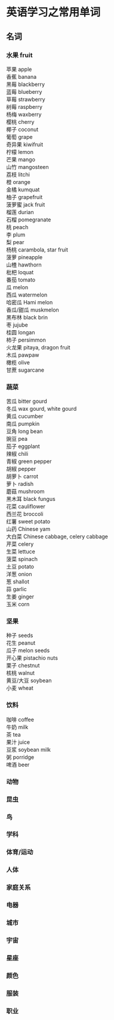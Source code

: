 # 英语学习之常用单词

## 名词
### 水果 fruit
苹果 apple  
香蕉 banana  
黑莓 blackberry  
蓝莓 blueberry  
草莓 strawberry  
树莓 raspberry  
杨梅 waxberry  
樱桃 cherry  
椰子 coconut  
葡萄 grape  
奇异果 kiwifruit  
柠檬 lemon  
芒果 mango  
山竹 mangosteen  
荔枝 litchi  
橙 orange  
金橘 kumquat  
柚子 grapefruit  
菠萝蜜 jack fruit  
榴莲 durian  
石榴 pomegranate  
桃 peach  
李 plum  
梨 pear  
杨桃 carambola, star fruit  
菠萝 pineapple  
山楂 hawthorn  
枇杷 loquat  
番茄 tomato  
瓜 melon  
西瓜 watermelon  
哈密瓜 Hami melon  
香瓜/甜瓜 muskmelon  
黑布林 black brin  
枣 jujube  
桂圆 longan  
柿子 persimmon  
火龙果 pitaya, dragon fruit  
木瓜 pawpaw  
橄榄 olive  
甘蔗 sugarcane  


### 蔬菜
苦瓜 bitter gourd  
冬瓜 wax gourd, white gourd  
黄瓜 cucumber  
南瓜 pumpkin  
豆角 long bean  
豌豆 pea  
茄子 eggplant  
辣椒 chili  
青椒 green pepper   
胡椒 pepper  
胡萝卜 carrot  
萝卜 radish  
蘑菇 mushroom  
黑木耳 black fungus  
花菜 cauliflower  
西兰花 broccoli  
红薯 sweet potato  
山药 Chinese yam  
大白菜 Chinese cabbage, celery cabbage  
芹菜 celery  
生菜 lettuce  
菠菜 spinach  
土豆 potato  
洋葱 onion  
葱 shallot  
蒜 garlic  
生姜 ginger  
玉米 corn

### 坚果
种子 seeds  
花生 peanut  
瓜子 melon seeds  
开心果 pistachio nuts  
栗子 chestnut  
核桃 walnut  
黄豆/大豆 soybean  
小麦 wheat    


### 饮料
咖啡 coffee  
牛奶 milk  
茶 tea  
果汁 juice  
豆浆 soybean milk  
粥 porridge  
啤酒 beer  

### 动物
### 昆虫
### 鸟
### 学科
### 体育/运动
### 人体
### 家庭关系
### 电器
### 城市
### 宇宙
### 星座
### 颜色
### 服装
### 职业
